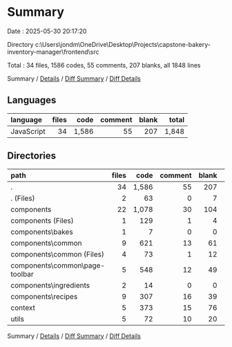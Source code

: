 # Summary

Date : 2025-05-30 20:17:20

Directory c:\\Users\\jondm\\OneDrive\\Desktop\\Projects\\capstone-bakery-inventory-manager\\frontend\\src

Total : 34 files,  1586 codes, 55 comments, 207 blanks, all 1848 lines

Summary / [Details](details.md) / [Diff Summary](diff.md) / [Diff Details](diff-details.md)

## Languages
| language | files | code | comment | blank | total |
| :--- | ---: | ---: | ---: | ---: | ---: |
| JavaScript | 34 | 1,586 | 55 | 207 | 1,848 |

## Directories
| path | files | code | comment | blank | total |
| :--- | ---: | ---: | ---: | ---: | ---: |
| . | 34 | 1,586 | 55 | 207 | 1,848 |
| . (Files) | 2 | 63 | 0 | 7 | 70 |
| components | 22 | 1,078 | 30 | 104 | 1,212 |
| components (Files) | 1 | 129 | 1 | 4 | 134 |
| components\\bakes | 1 | 7 | 0 | 0 | 7 |
| components\\common | 9 | 621 | 13 | 61 | 695 |
| components\\common (Files) | 4 | 73 | 1 | 12 | 86 |
| components\\common\\page-toolbar | 5 | 548 | 12 | 49 | 609 |
| components\\ingredients | 2 | 14 | 0 | 0 | 14 |
| components\\recipes | 9 | 307 | 16 | 39 | 362 |
| context | 5 | 373 | 15 | 76 | 464 |
| utils | 5 | 72 | 10 | 20 | 102 |

Summary / [Details](details.md) / [Diff Summary](diff.md) / [Diff Details](diff-details.md)